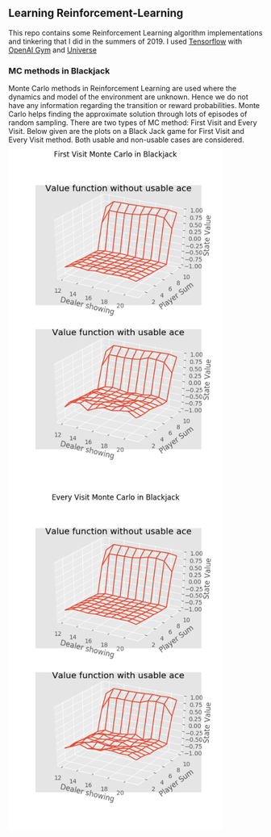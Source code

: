 ## Learning Reinforcement-Learning
This repo contains some Reinforcement Learning algorithm implementations and tinkering that I did in the summers of 2019.
I used [Tensorflow](https://www.tensorflow.org/) with [OpenAI Gym](https://gym.openai.com/) and [Universe](https://github.com/openai/universe)

### MC methods in Blackjack
Monte Carlo methods in Reinforcement Learning are used where the dynamics and model of the environment are unknown. Hence we do not have any information regarding the transition or reward probabilities. Monte Carlo helps finding the approximate solution through lots of episodes of random sampling. There are two types of MC method: First Visit and Every Visit. Below given are the plots on a Black Jack game for First Visit and Every Visit method. Both usable and non-usable cases are considered.
<img align="left" src="figures/First_Visit.png" width="425"/> <img src="figures/Every_Visit.png" width="425"/> 
